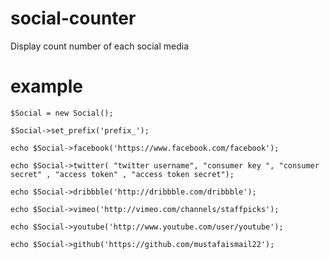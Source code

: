 social-counter
==============

Display count number of each social media


example
==============

	$Social = new Social();
	
	$Social->set_prefix('prefix_');

	echo $Social->facebook('https://www.facebook.com/facebook');
	
	echo $Social->twitter( "twitter username", "consumer key ", "consumer secret" , "access token" , "access token secret");

	echo $Social->dribbble('http://dribbble.com/dribbble');

	echo $Social->vimeo('http://vimeo.com/channels/staffpicks');

	echo $Social->youtube('http://www.youtube.com/user/youtube');

	echo $Social->github('https://github.com/mustafaismail22');

